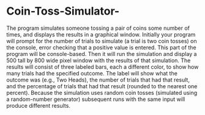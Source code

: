 # Coin-Toss-Simulator-
The program simulates someone tossing a pair of coins some number of times, and displays the results in a graphical window. 
Initially your program will prompt for the number of trials to simulate (a trial is two coin tosses) on the console, error checking 
that a positive value is entered. This part of the program will be console-based. Then it will run the simulation and display a 500 tall
by 800 wide pixel window with the results of that simulation. The results will consist of three labeled bars, each a different color, to 
show how many trials had the specified outcome. The label will show what the outcome was (e.g., Two Heads), the number of trials that had
that result, and the percentage of trials that had that result (rounded to the nearest one percent). Because the simulation uses random 
coin tosses (simulated using a random-number generator) subsequent runs with the same input will produce different results.
